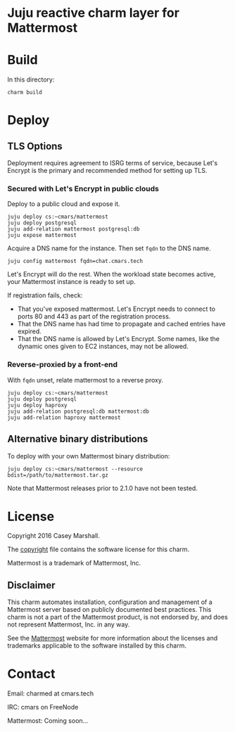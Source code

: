 # Juju reactive charm layer for Mattermost

# Build

In this directory:

    charm build

# Deploy

## TLS Options

Deployment requires agreement to ISRG terms of service, because Let's Encrypt
is the primary and recommended method for setting up TLS.

### Secured with Let's Encrypt in public clouds

Deploy to a public cloud and expose it.

    juju deploy cs:~cmars/mattermost
    juju deploy postgresql
    juju add-relation mattermost postgresql:db
    juju expose mattermost

Acquire a DNS name for the instance. Then set `fqdn` to the DNS name.

    juju config mattermost fqdn=chat.cmars.tech

Let's Encrypt will do the rest. When the workload state becomes active, your
Mattermost instance is ready to set up.

If registration fails, check:

- That you've exposed mattermost. Let's Encrypt needs to connect to ports 80
  and 443 as part of the registration process.
- That the DNS name has had time to propagate and cached entries have expired.
- That the DNS name is allowed by Let's Encrypt. Some names, like the dynamic
  ones given to EC2 instances, may not be allowed.

### Reverse-proxied by a front-end

With `fqdn` unset, relate mattermost to a reverse proxy.

    juju deploy cs:~cmars/mattermost
    juju deploy postgresql
    juju deploy haproxy
    juju add-relation postgresql:db mattermost:db
    juju add-relation haproxy mattermost

## Alternative binary distributions

To deploy with your own Mattermost binary distribution:

    juju deploy cs:~cmars/mattermost --resource bdist=/path/to/mattermost.tar.gz

Note that Mattermost releases prior to 2.1.0 have not been tested.

# License

Copyright 2016 Casey Marshall.

The [copyright](copyright) file contains the software license for this charm.

Mattermost is a trademark of Mattermost, Inc.

## Disclaimer

This charm automates installation, configuration and management of a Mattermost
server based on publicly documented best practices. This charm is not a part of
the Mattermost product, is not endorsed by, and does not represent Mattermost,
Inc. in any way.

See the [Mattermost](http://www.mattermost.org/) website for more information
about the licenses and trademarks applicable to the software installed by this
charm.

# Contact

Email: charmed at cmars.tech

IRC: cmars on FreeNode

Mattermost: Coming soon...

